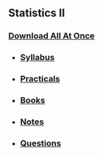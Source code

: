 ## Statistics II

### [Download All At Once](https://samriddhicollegeedunp-my.sharepoint.com/:f:/g/personal/wilsonshrestha_samriddhicollege_edu_np/Ehm7noUpzbdBv_KTr-wBXnYBhq55mBz7aiZgRnh4cIx12A?e=ygsOyg)

- ### [Syllabus](https://samriddhicollegeedunp-my.sharepoint.com/:f:/g/personal/wilsonshrestha_samriddhicollege_edu_np/EtGbU3PKVTVHkK_EOmXCxkoBeGDFunrbl1C6Yg4aJT6MWA?e=T8Qp0a)

- ### [Practicals](https://samriddhicollegeedunp-my.sharepoint.com/:f:/g/personal/wilsonshrestha_samriddhicollege_edu_np/Em8w9WOlxMtJoekftx4PIykBa-5m0UTiqcGs4d84CEPWYg?e=E1mb7N)

- ### [Books](https://samriddhicollegeedunp-my.sharepoint.com/:f:/g/personal/wilsonshrestha_samriddhicollege_edu_np/EoeFoLri6S1IvtO9Bcx4QmwBfwdOqx4ZtnnB7Zrp8NM8QQ?e=YZQCbg)
 
- ### [Notes](https://samriddhicollegeedunp-my.sharepoint.com/:f:/g/personal/wilsonshrestha_samriddhicollege_edu_np/Eom27dScqGpKrCrcRrSN8k4BrkCMpeGIWw5ks2Qg5qU1cg?e=0CauIP)

- ### [Questions](https://samriddhicollegeedunp-my.sharepoint.com/:f:/g/personal/wilsonshrestha_samriddhicollege_edu_np/EuebxuItsC9CjLM31LQkuWMB2xViS0wkZKVxgCs-fvm29A?e=A9odb4)